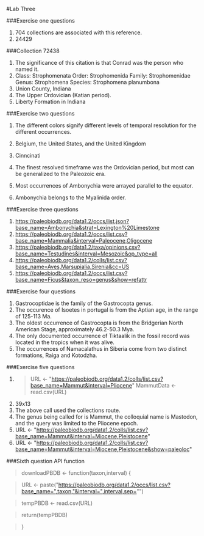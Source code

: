 #Lab Three

###Exercise one questions
1. 704 collections are associated with this reference. 
2. 24429

###Collection 72438
1. The significance of this citation is that Conrad was the person who named it. 
2. Class: Strophomenata
	Order: Strophomenida
	Family: Strophomenidae
	Genus: Strophomena
	Species: Strophomena planumbona
3. Union County, Indiana
4. The Upper Ordovician (Katian period).
5. Liberty Formation in Indiana

###Exercise two questions
1. The different colors signify different levels of temporal resolution for the different occurrences.
2. Belgium, the United States, and the United Kingdom
3. Cinncinati
4. The finest resolved timeframe was the Ordovician period, but most can be generalized to the Paleozoic era.

1. Most occurrences of Ambonychia were arrayed parallel to the equator.
2. Ambonychia belongs to the Myalinida order.

###Exercise three questions
1. https://paleobiodb.org/data1.2/occs/list.json?base_name=Ambonychia&strat=Lexington%20Limestone
2. https://paleobiodb.org/data1.2/occs/list.csv?base_name=Mammalia&interval=Paleocene,Oligocene
3. https://paleobiodb.org/data1.2/taxa/opinions.csv?base_name=Testudines&interval=Mesozoic&op_type=all
4. https://paleobiodb.org/data1.2/colls/list.csv?base_name=Aves,Marsupialia,Sirenia&cc=US
5. https://paleobiodb.org/data1.2/occs/list.csv?base_name=Ficus&taxon_reso=genus&show=refattr

###Exercise four questions
1. Gastrocoptidae is the family of the Gastrocopta genus.
2. The occurence of Isoetes in portugal is from the Aptian age, in the range of 125-113 Ma.
3. The oldest occurrence of Gastrocopta is from the Bridgerian North American Stage, approximately 46.2-50.3 Mya.
4. The only documented occurrence of Tiktaalik in the fossil record was located in the tropics when it was alive.
5. The occurrences of Namacalathus in Siberia come from two distinct formations, Raiga and Kotodzha.

###Exercise five questions
1. > URL <- "https://paleobiodb.org/data1.2/colls/list.csv?base_name=Mammut&interval=Pliocene"
   > MammutData <- read.csv(URL)
2. 39x13
3. The above call used the collections route. 
4. The genus being called for is Mammut, the colloquial name is Mastodon, and the query was limited to the Pliocene epoch.
5. URL <- "https://paleobiodb.org/data1.2/colls/list.csv?base_name=Mammut&interval=Miocene,Pleistocene"
6. URL <- "https://paleobiodb.org/data1.2/colls/list.csv?base_name=Mammut&interval=Miocene,Pleistocene&show=paleoloc"



###Sixth question
API function

> downloadPBDB <- function(taxon,interval) {

>	URL <- paste("https://paleobiodb.org/data1.2/occs/list.csv?base_name=",taxon,"&interval=",interval,sep="")

>	tempPBDB <- read.csv(URL)

>	return(tempPBDB)

>	}

